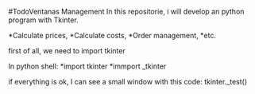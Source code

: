 #TodoVentanas Management
In this repositorie, i will develop an python program with Tkinter.

*Calculate prices,
*Calculate costs,
*Order management,
*etc.

first of all, we need to import tkinter

In python shell:
*import tkinter
*immport _tkinter

if everything is ok, I can see a small window with this code:
tkinter._test()

